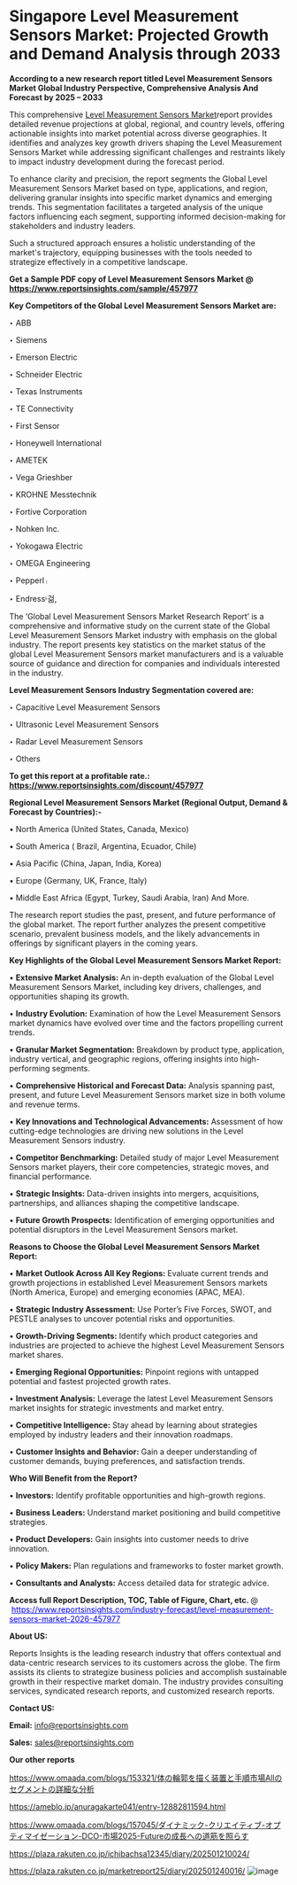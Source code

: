 # Singapore Level Measurement Sensors Market: Projected Growth and Demand Analysis through 2033

<strong>According to a new research report titled Level Measurement Sensors Market Global Industry Perspective, Comprehensive Analysis And Forecast by 2025 – 2033</strong>

This comprehensive <a href=https://www.reportsinsights.com/sample/457977>Level Measurement Sensors Market</a>report provides detailed revenue projections at global, regional, and country levels, offering actionable insights into market potential across diverse geographies. It identifies and analyzes key growth drivers shaping the Level Measurement Sensors Market while addressing significant challenges and restraints likely to impact industry development during the forecast period.

To enhance clarity and precision, the report segments the Global Level Measurement Sensors Market based on type, applications, and region, delivering granular insights into specific market dynamics and emerging trends. This segmentation facilitates a targeted analysis of the unique factors influencing each segment, supporting informed decision-making for stakeholders and industry leaders.

Such a structured approach ensures a holistic understanding of the market's trajectory, equipping businesses with the tools needed to strategize effectively in a competitive landscape.

<strong>Get a Sample PDF copy of Level Measurement Sensors Market </strong><strong>@<a href=https://www.reportsinsights.com/sample/457977 style=color:#0000ff;> https://www.reportsinsights.com/sample/457977</a></strong></font>

<strong>Key Competitors of the Global Level Measurement Sensors Market are:</strong>

‣ ABB

‣ Siemens

‣ Emerson Electric

‣ Schneider Electric

‣ Texas Instruments

‣ TE Connectivity

‣ First Sensor

‣ Honeywell International

‣ AMETEK

‣ Vega Grieshber

‣ KROHNE Messtechnik

‣ Fortive Corporation

‣ Nohken Inc.

‣ Yokogawa Electric

‣ OMEGA Engineering

‣ Pepperlᛧ

‣ Endressᶫ걺,

The ‘Global Level Measurement Sensors Market Research Report’ is a comprehensive and informative study on the current state of the Global Level Measurement Sensors Market industry with emphasis on the global industry. The report presents key statistics on the market status of the global Level Measurement Sensors market manufacturers and is a valuable source of guidance and direction for companies and individuals interested in the industry.

<strong>Level Measurement Sensors Industry Segmentation covered are:</strong>

‣ Capacitive Level Measurement Sensors

‣ Ultrasonic Level Measurement Sensors

‣ Radar Level Measurement Sensors

‣ Others

<strong>To get this report at a profitable rate.: <a href=https://www.reportsinsights.com/discount/457977 style=color:#0000ff;>https://www.reportsinsights.com/discount/457977</a></strong></font>

<strong>Regional Level Measurement Sensors Market (Regional Output, Demand &amp; Forecast by Countries):-</strong>

• North America (United States, Canada, Mexico)

• South America ( Brazil, Argentina, Ecuador, Chile)

• Asia Pacific (China, Japan, India, Korea)

• Europe (Germany, UK, France, Italy)

• Middle East Africa (Egypt, Turkey, Saudi Arabia, Iran) And More.

The research report studies the past, present, and future performance of the global market. The report further analyzes the present competitive scenario, prevalent business models, and the likely advancements in offerings by significant players in the coming years.

<strong>Key Highlights of the Global Level Measurement Sensors Market Report:</strong>

• <strong>Extensive Market Analysis:</strong> An in-depth evaluation of the Global Level Measurement Sensors Market, including key drivers, challenges, and opportunities shaping its growth.

• <strong>Industry Evolution:</strong> Examination of how the Level Measurement Sensors market dynamics have evolved over time and the factors propelling current trends.

• <strong>Granular Market Segmentation:</strong> Breakdown by product type, application, industry vertical, and geographic regions, offering insights into high-performing segments.

• <strong>Comprehensive Historical and Forecast Data:</strong> Analysis spanning past, present, and future Level Measurement Sensors market size in both volume and revenue terms.

• <strong>Key Innovations and Technological Advancements:</strong> Assessment of how cutting-edge technologies are driving new solutions in the Level Measurement Sensors industry.

• <strong>Competitor Benchmarking:</strong> Detailed study of major Level Measurement Sensors market players, their core competencies, strategic moves, and financial performance.

• <strong>Strategic Insights:</strong> Data-driven insights into mergers, acquisitions, partnerships, and alliances shaping the competitive landscape.

• <strong>Future Growth Prospects:</strong> Identification of emerging opportunities and potential disruptors in the Level Measurement Sensors market.

<strong>Reasons to Choose the Global Level Measurement Sensors Market Report:</strong>

• <strong>Market Outlook Across All Key Regions:</strong> Evaluate current trends and growth projections in established Level Measurement Sensors markets (North America, Europe) and emerging economies (APAC, MEA).

• <strong>Strategic Industry Assessment:</strong> Use Porter’s Five Forces, SWOT, and PESTLE analyses to uncover potential risks and opportunities.

• <strong>Growth-Driving Segments:</strong> Identify which product categories and industries are projected to achieve the highest Level Measurement Sensors market shares.

• <strong>Emerging Regional Opportunities:</strong> Pinpoint regions with untapped potential and fastest projected growth rates.

• <strong>Investment Analysis:</strong> Leverage the latest Level Measurement Sensors market insights for strategic investments and market entry.

• <strong>Competitive Intelligence:</strong> Stay ahead by learning about strategies employed by industry leaders and their innovation roadmaps.

• <strong>Customer Insights and Behavior:</strong> Gain a deeper understanding of customer demands, buying preferences, and satisfaction trends.

<strong>Who Will Benefit from the Report?</strong>

• <strong>Investors:</strong> Identify profitable opportunities and high-growth regions.

• <strong>Business Leaders:</strong> Understand market positioning and build competitive strategies.

• <strong>Product Developers:</strong> Gain insights into customer needs to drive innovation.

• <strong>Policy Makers:</strong> Plan regulations and frameworks to foster market growth.

• <strong>Consultants and Analysts:</strong> Access detailed data for strategic advice.
</ul>
<strong>Access full Report Description, TOC, Table of Figure, Chart, etc. </strong>@  <a href=https://www.reportsinsights.com/industry-forecast/level-measurement-sensors-market-2026-457977 style=color:#0000ff;>https://www.reportsinsights.com/industry-forecast/level-measurement-sensors-market-2026-457977</a></font>

<strong><strong>About US</strong>:</strong>

Reports Insights is the leading research industry that offers contextual and data-centric research services to its customers across the globe. The firm assists its clients to strategize business policies and accomplish sustainable growth in their respective market domain. The industry provides consulting services, syndicated research reports, and customized research reports.

<strong>Contact US:</strong>

<p class=""""><b>Email:</b> <a href=mailto:info@reportsinsights.com>info@reportsinsights.com</a></p>
<p class=""""><b>Sales:</b> <a href=mailto:sales@reportsinsights.com>sales@reportsinsights.com</a></p>

<strong>Our other reports</strong>

<a href=https://www.omaada.com/blogs/153321/体の輪郭を描く装置と手順市場Allのセグメントの詳細な分析>https://www.omaada.com/blogs/153321/体の輪郭を描く装置と手順市場Allのセグメントの詳細な分析</a>

<a href=https://ameblo.jp/anuragakarte041/entry-12882811594.html>https://ameblo.jp/anuragakarte041/entry-12882811594.html</a>

<a href=https://www.omaada.com/blogs/157045/ダイナミック-クリエイティブ-オプティマイゼーション-DCO-市場2025-Futureの成長への道筋を照らす>https://www.omaada.com/blogs/157045/ダイナミック-クリエイティブ-オプティマイゼーション-DCO-市場2025-Futureの成長への道筋を照らす</a>

<a href=https://plaza.rakuten.co.jp/ichibachsa12345/diary/202501210024/>https://plaza.rakuten.co.jp/ichibachsa12345/diary/202501210024/</a>

<a href=https://plaza.rakuten.co.jp/marketreport25/diary/202501240016/>https://plaza.rakuten.co.jp/marketreport25/diary/202501240016/</a>
![image](https://github.com/user-attachments/assets/1468f694-4b62-458d-b006-92a1188e7e55)
